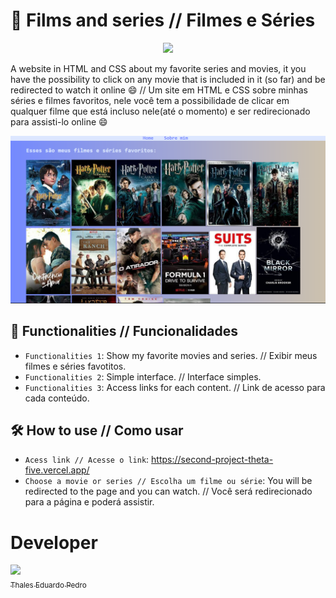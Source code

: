 # 🎥 Films and series // Filmes e Séries
<p align="center">
<img loading="lazy" src="http://img.shields.io/static/v1?label=status&message=under%20devolopment&color=GREEN&style=for-the-badge"/>
</p>

 A website in HTML and CSS about my favorite series and movies, it you have the possibility to click on any movie that is included in it (so far) and be redirected to watch it online 😄 // Um site em HTML e CSS sobre  minhas séries e filmes favoritos, nele você tem a possibilidade de clicar em qualquer filme que está incluso nele(até o momento) e ser redirecionado para assisti-lo online 😄

 ![Filmes Preview](Series.png)

 ## 🔨 Functionalities // Funcionalidades
- `Functionalities 1`: Show my favorite movies and series. // Exibir meus filmes e séries favotitos.
- `Functionalities 2`: Simple interface. // Interface simples.
- `Functionalities 3`: Access links for each content. // Link de acesso para cada conteúdo.

## 🛠️ How to use // Como usar
- `Acess link // Acesse o link`: https://second-project-theta-five.vercel.app/
- `Choose a movie or series // Escolha um filme ou série`: You will be redirected to the page and you can watch. // Você será redirecionado para a página e poderá assistir.

 # Developer
 [<img loading="lazy" src="https://avatars.githubusercontent.com/u/89024257?v=4" width=115><br><sub>Thales Eduardo Pedro</sub>](https://github.com/thales32k0)
